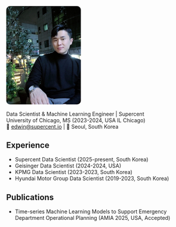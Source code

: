 <img src="profile.jpg" alt="Kitae Kim" width="200" style="border-radius: 10px;">

Data Scientist & Machine Learning Engineer | Supercent  
University of Chicago, MS (2023-2024, USA IL Chicago)  
📧 edwin@supercent.io | 📍 Seoul, South Korea

## Experience
- Supercent Data Scientist (2025-present, South Korea)
- Geisinger Data Scientist (2024-2024, USA)
- KPMG Data Scientist (2023-2023, South Korea)
- Hyundai Motor Group Data Scientist (2019-2023, South Korea)

## Publications
- Time-series Machine Learning Models to Support Emergency Department Operational Planning (AMIA 2025, USA, Accepted)
